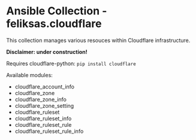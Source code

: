 # Ansible Collection - feliksas.cloudflare

This collection manages various resouces within Cloudflare infrastructure.

**Disclaimer: under construction!**

Requires cloudflare-python: `pip install cloudflare`

Available modules:

* cloudflare_account_info
* cloudflare_zone
* cloudflare_zone_info
* cloudflare_zone_setting
* сloudflare_ruleset
* cloudflare_ruleset_info
* cloudflare_ruleset_rule
* cloudflare_ruleset_rule_info
